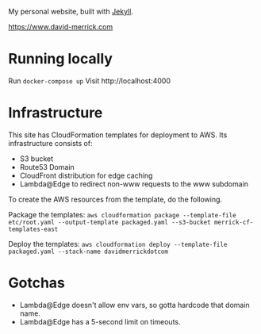 My personal website, built with [Jekyll](https://jekyllrb.com/).

https://www.david-merrick.com

# Running locally

Run `docker-compose up`
Visit http://localhost:4000

# Infrastructure

This site has CloudFormation templates for deployment to AWS. Its infrastructure consists of:
* S3 bucket
* Route53 Domain
* CloudFront distribution for edge caching
* Lambda@Edge to redirect non-www requests to the www subdomain

To create the AWS resources from the template, do the following.

Package the templates:
`aws cloudformation package --template-file etc/root.yaml --output-template packaged.yaml --s3-bucket merrick-cf-templates-east`

Deploy the templates:
`aws cloudformation deploy --template-file packaged.yaml --stack-name davidmerrickdotcom`

# Gotchas
- Lambda@Edge doesn't allow env vars, so gotta hardcode that domain name.
- Lambda@Edge has a 5-second limit on timeouts.
